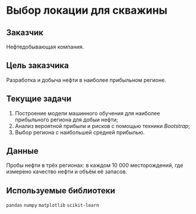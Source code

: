 # Выбор локации для скважины

## Заказчик

Нефтедобывающая компания.

## Цель заказчика

Разработка и добыча нефти в наиболее прибыльном регионе.

## Текущие задачи

1. Построение модели машинного обучения для наиболее прибыльного региона для добыи нефти;
2. Анализ вероятной прибыли и рисков с помощью техники *Bootstrap*;
3. Выбор региона с наибольшей средней прибылью.

## Данные

Пробы нефти в трёх регионах: в каждом 10 000 месторождений, где измерено качество нефти и объём её запасов.

## Используемые библиотеки

`pandas` `numpy` `matplotlib` `scikit-learn`
